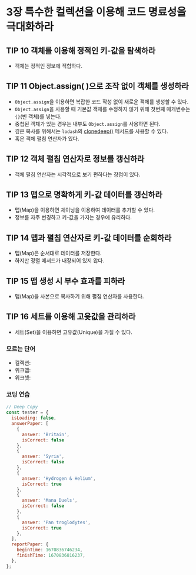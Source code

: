 # 3장 특수한 컬렉션을 이용해 코드 명료성을 극대화하라

## TIP 10 객체를 이용해 정적인 키-값을 탐색하라

- 객체는 정적인 정보에 적합하다.

## TIP 11 Object.assign( )으로 조작 없이 객체를 생성하라

- `Object.assign`을 이용하면 복잡한 코드 작성 없이 새로운 객체를 생성할 수 있다.
- `Object.assign`을 사용할 때 기본값 객체를 수정하지 않기 위해 첫번째 매개변수는 `{}`(빈 객체)를 넣는다.
- 중첩된 객체가 있는 경우는 내부도 `Object.assign`를 사용하면 된다.
- 깊은 복사를 위해서는 `lodash`의 [clonedeep()](https://lodash.com/docs/4.17.15#cloneDeep) 메서드를 사용할 수 있다.
- 혹은 객체 펼침 연산자가 있다.

## TIP 12 객체 펼침 연산자로 정보를 갱신하라

- 객체 펼침 연산자는 시각적으로 보기 편하다는 장점이 있다.

## TIP 13 맵으로 명확하게 키-값 데이터를 갱신하라

- 맵(Map)을 이용하면 체이닝을 이용하여 데이터를 추가할 수 있다.
- 정보를 자주 변경하고 키-값을 가지는 경우에 유리하다.

## TIP 14 맵과 펼침 연산자로 키-값 데이터를 순회하라

- 맵(Map)은 순서대로 데이터를 저장한다.
- 하지만 정렬 메서드가 내장되어 있지 않다.

## TIP 15 맵 생성 시 부수 효과를 피하라

- 맵(Map)을 사본으로 복사하기 위해 펼침 연산자를 사용한다.

## TIP 16 세트를 이용해 고윳값을 관리하라

- 세트(Set)을 이용하면 고유값(Unique)을 가질 수 있다.

### 모르는 단어

- 컬렉션: 
- 위크맵:
- 위크셋:

### 코딩 연습

```js
// Deep Copy
const tester = {
  isLoading: false,
  answerPaper: [
    {
      answer: 'Britain',
      isCorrect: false
    },
    {
      answer: 'Syria',
      isCorrect: false
    },
    {
      answer: 'Hydrogen & Helium',
      isCorrect: true
    },
    {
      answer: 'Mana Duels',
      isCorrect: false
    },
    {
      answer: 'Pan troglodytes',
      isCorrect: true
    },
  ],
  reportPaper: {
    beginTime: 1670836746234,
    finishTime: 1670836816237,
  },
};
```
